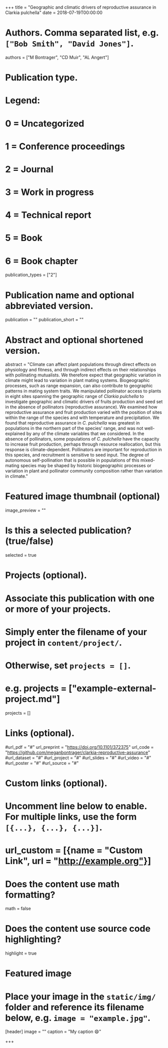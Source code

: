 +++
title = "Geographic and climatic drivers of reproductive assurance in Clarkia pulchella"
date = 2018-07-19T00:00:00

# Authors. Comma separated list, e.g. `["Bob Smith", "David Jones"]`.
authors = ["M Bontrager", "CD Muir", "AL Angert"]

# Publication type.
# Legend:
# 0 = Uncategorized
# 1 = Conference proceedings
# 2 = Journal
# 3 = Work in progress
# 4 = Technical report
# 5 = Book
# 6 = Book chapter
publication_types = ["2"]

# Publication name and optional abbreviated version.
publication = ""
publication_short = ""

# Abstract and optional shortened version.
abstract = "Climate can affect plant populations through direct effects on physiology and fitness, and through indirect effects on their relationships with pollinating mutualists. We therefore expect that geographic variation in climate might lead to variation in plant mating systems. Biogeographic processes, such as range expansion, can also contribute to geographic patterns in mating system traits. We manipulated pollinator access to plants in eight sites spanning the geographic range of *Clarkia pulchella* to investigate geographic and climatic drivers of fruits production and seed set in the absence of pollinators (reproductive assurance). We examined how reproductive assurance and fruit production varied with the position of sites within the range of the species and with temperature and precipitation. We found that reproductive assurance in *C. pulchella* was greatest in populations in the northern part of the species' range, and was not well-explained by any of the climate variables that we considered. In the absence of pollinators, some populations of *C. pulchella* have the capacity to increase fruit production, perhaps through resource reallocation, but this response is climate-dependent. Pollinators are important for reproduction in this species, and recruitment is sensitive to seed input. The degree of autonomous self-pollination that is possible in populations of this mixed-mating species may be shaped by historic biogeographic processes or variation in plant and pollinator community composition rather than variation in climate."

# Featured image thumbnail (optional)
image_preview = ""

# Is this a selected publication? (true/false)
selected = true

# Projects (optional).
#   Associate this publication with one or more of your projects.
#   Simply enter the filename of your project in `content/project/`.
#   Otherwise, set `projects = []`.
#   e.g. projects = ["example-external-project.md"]
projects = []

# Links (optional).
#url_pdf = "#"
url_preprint = "https://doi.org/10.1101/372375"
url_code = "https://github.com/meganbontrager/clarkia-reproductive-assurance"
#url_dataset = "#"
#url_project = "#"
#url_slides = "#"
#url_video = "#"
#url_poster = "#"
#url_source = "#"

# Custom links (optional).
#   Uncomment line below to enable. For multiple links, use the form `[{...}, {...}, {...}]`.
# url_custom = [{name = "Custom Link", url = "http://example.org"}]

# Does the content use math formatting?
math = false

# Does the content use source code highlighting?
highlight = true

# Featured image
# Place your image in the `static/img/` folder and reference its filename below, e.g. `image = "example.jpg"`.
[header]
image = ""
caption = "My caption :smile:"

+++
